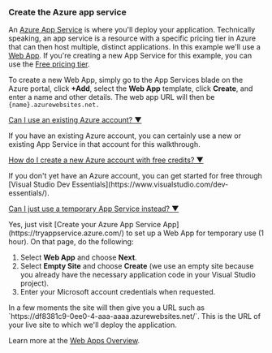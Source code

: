 ### Create the Azure app service

An [Azure App Service](https://azure.microsoft.com/en-us/documentation/articles/app-service-value-prop-what-is/) is where you'll deploy your application. Technically speaking, an app service is a resource with a specific pricing tier in Azure that can then host multiple, distinct applications. In this example we'll use a [Web App](https://azure.microsoft.com/en-us/documentation/articles/app-service-web-overview/).
If you're creating a new App Service for this example, you can use the [Free pricing tier](https://azure.microsoft.com/pricing/details/app-service/).

To create a new Web App, simply go to the App Services blade on the Azure portal, click **+Add**, select the **Web App** template, click **Create**, and enter a name and other details. The web app URL will then be `{name}.azurewebsites.net.`

<p><a data-toggle="collapse" href="#expando-existing-azure-account">Can I use an existing Azure account? &#x25BC;</a></p>
<div class="collapse" id="expando-existing-azure-account">
If you have an existing Azure account, you can certainly use a new or existing App Service in that account for this walkthrough.
<p></p>
</div>

<p><a data-toggle="collapse" href="#create-azure-account">How do I create a new Azure account with free credits? &#x25BC;</a></p>
<div class="collapse" id="create-azure-account">
If you don't yet have an Azure account, you can get started for free through [Visual Studio Dev Essentials](https://www.visualstudio.com/dev-essentials/).
<p></p>
</div>

<p><a data-toggle="collapse" href="#try-azure">Can I just use a temporary App Service instead? &#x25BC;</a></p>
<div class="collapse" id="try-azure">
 Yes, just visit [Create your Azure App Service App](https://tryappservice.azure.com/) to set up a Web App for temporary use (1 hour). On that page, do the following:

<ol>
<li>Select <b>Web App</b> and choose <b>Next</b>.</li>
<li>Select <b>Empty Site</b> and choose <b>Create</b> (we use an empty site because you already have the necessary application code in your Visual Studio project).</li>
<li> Enter your Microsoft account credentials when requested.</li>
</ol>
In a few moments the site will then give you a URL such as `https://df8381c9-0ee0-4-aaa-aaaa.azurewebsites.net/`. This is the URL of your live site to which we'll deploy the application.
<p></p>
</div>

Learn more at the [Web Apps Overview](https://azure.microsoft.com/documentation/articles/app-service-web-overview/).
